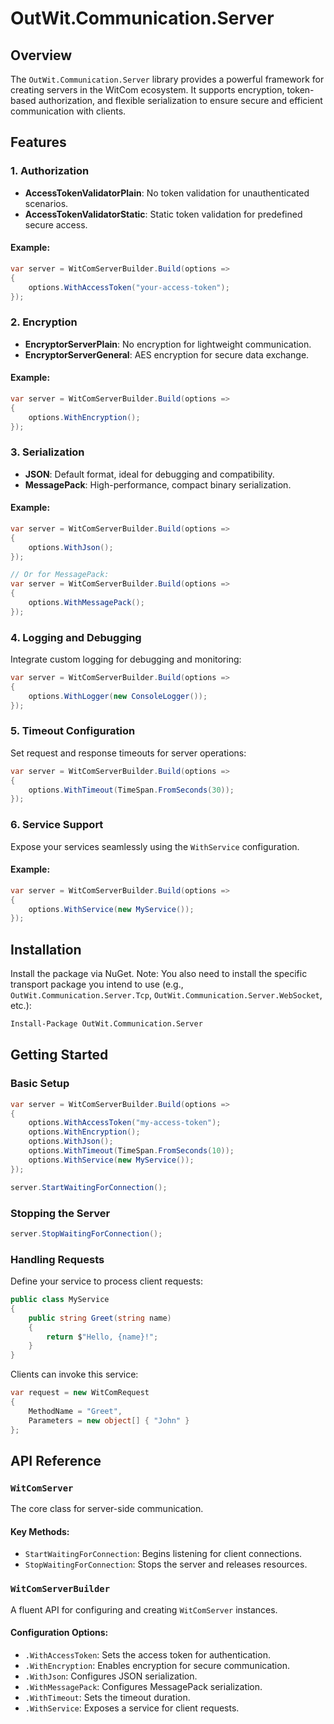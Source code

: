 # OutWit.Communication.Server

## Overview

The `OutWit.Communication.Server` library provides a powerful framework for creating servers in the WitCom ecosystem. It supports encryption, token-based authorization, and flexible serialization to ensure secure and efficient communication with clients.

## Features

### 1. Authorization
- **AccessTokenValidatorPlain**: No token validation for unauthenticated scenarios.
- **AccessTokenValidatorStatic**: Static token validation for predefined secure access.

#### Example:
```csharp
var server = WitComServerBuilder.Build(options =>
{
    options.WithAccessToken("your-access-token");
});
```

### 2. Encryption
- **EncryptorServerPlain**: No encryption for lightweight communication.
- **EncryptorServerGeneral**: AES encryption for secure data exchange.

#### Example:
```csharp
var server = WitComServerBuilder.Build(options =>
{
    options.WithEncryption();
});
```

### 3. Serialization
- **JSON**: Default format, ideal for debugging and compatibility.
- **MessagePack**: High-performance, compact binary serialization.

#### Example:
```csharp
var server = WitComServerBuilder.Build(options =>
{
    options.WithJson();
});

// Or for MessagePack:
var server = WitComServerBuilder.Build(options =>
{
    options.WithMessagePack();
});
```

### 4. Logging and Debugging
Integrate custom logging for debugging and monitoring:
```csharp
var server = WitComServerBuilder.Build(options =>
{
    options.WithLogger(new ConsoleLogger());
});
```

### 5. Timeout Configuration
Set request and response timeouts for server operations:
```csharp
var server = WitComServerBuilder.Build(options =>
{
    options.WithTimeout(TimeSpan.FromSeconds(30));
});
```

### 6. Service Support
Expose your services seamlessly using the `WithService` configuration.

#### Example:
```csharp
var server = WitComServerBuilder.Build(options =>
{
    options.WithService(new MyService());
});
```

## Installation

Install the package via NuGet. Note: You also need to install the specific transport package you intend to use (e.g., `OutWit.Communication.Server.Tcp`, `OutWit.Communication.Server.WebSocket`, etc.):
```bash
Install-Package OutWit.Communication.Server
```

## Getting Started

### Basic Setup
```csharp
var server = WitComServerBuilder.Build(options =>
{
    options.WithAccessToken("my-access-token");
    options.WithEncryption();
    options.WithJson();
    options.WithTimeout(TimeSpan.FromSeconds(10));
    options.WithService(new MyService());
});

server.StartWaitingForConnection();
```

### Stopping the Server
```csharp
server.StopWaitingForConnection();
```

### Handling Requests
Define your service to process client requests:
```csharp
public class MyService
{
    public string Greet(string name)
    {
        return $"Hello, {name}!";
    }
}
```

Clients can invoke this service:
```csharp
var request = new WitComRequest
{
    MethodName = "Greet",
    Parameters = new object[] { "John" }
};
```

## API Reference

### `WitComServer`
The core class for server-side communication.

#### Key Methods:
- `StartWaitingForConnection`: Begins listening for client connections.
- `StopWaitingForConnection`: Stops the server and releases resources.

### `WitComServerBuilder`
A fluent API for configuring and creating `WitComServer` instances.

#### Configuration Options:
- `.WithAccessToken`: Sets the access token for authentication.
- `.WithEncryption`: Enables encryption for secure communication.
- `.WithJson`: Configures JSON serialization.
- `.WithMessagePack`: Configures MessagePack serialization.
- `.WithTimeout`: Sets the timeout duration.
- `.WithService`: Exposes a service for client requests.
